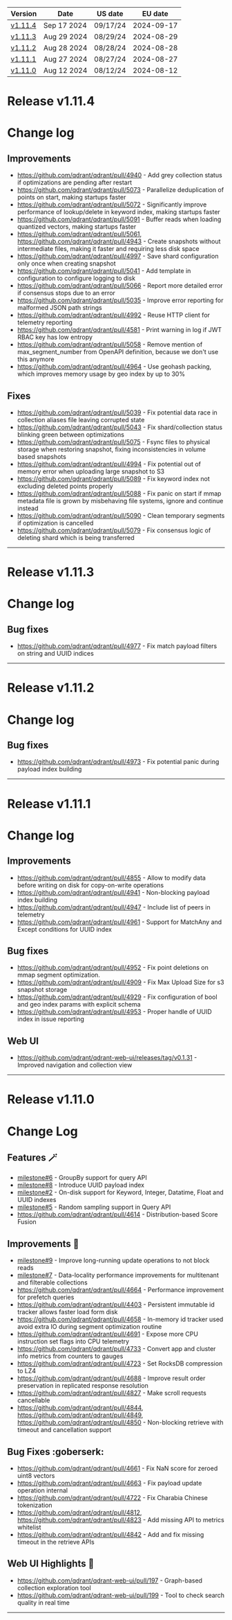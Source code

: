 | Version | Date | US date | EU date |
| ------- | ---- | ------- | ------- |
| [v1.11.4](qdrant-v1.11.md#release-v1114) | Sep 17 2024 | 09/17/24 | 2024-09-17 |
| [v1.11.3](qdrant-v1.11.md#release-v1113) | Aug 29 2024 | 08/29/24 | 2024-08-29 |
| [v1.11.2](qdrant-v1.11.md#release-v1112) | Aug 28 2024 | 08/28/24 | 2024-08-28 |
| [v1.11.1](qdrant-v1.11.md#release-v1111) | Aug 27 2024 | 08/27/24 | 2024-08-27 |
| [v1.11.0](qdrant-v1.11.md#release-v1110) | Aug 12 2024 | 08/12/24 | 2024-08-12 |



# Release v1.11.4
# Change log

## Improvements

- https://github.com/qdrant/qdrant/pull/4940 - Add grey collection status if optimizations are pending after restart
- https://github.com/qdrant/qdrant/pull/5073 - Parallelize deduplication of points on start, making startups faster
- https://github.com/qdrant/qdrant/pull/5072 - Significantly improve performance of lookup/delete in keyword index, making startups faster
- https://github.com/qdrant/qdrant/pull/5091 - Buffer reads when loading quantized vectors, making startups faster
- https://github.com/qdrant/qdrant/pull/5061, https://github.com/qdrant/qdrant/pull/4943 - Create snapshots without intermediate files, making it faster and requiring less disk space
- https://github.com/qdrant/qdrant/pull/4997 - Save shard configuration only once when creating snapshot
- https://github.com/qdrant/qdrant/pull/5041 - Add template in configuration to configure logging to disk
- https://github.com/qdrant/qdrant/pull/5066 - Report more detailed error if consensus stops due to an error
- https://github.com/qdrant/qdrant/pull/5035 - Improve error reporting for malformed JSON path strings
- https://github.com/qdrant/qdrant/pull/4992 - Reuse HTTP client for telemetry reporting
- https://github.com/qdrant/qdrant/pull/4581 - Print warning in log if JWT RBAC key has low entropy
- https://github.com/qdrant/qdrant/pull/5058 - Remove mention of max_segment_number from OpenAPI definition, because we don't use this anymore
- https://github.com/qdrant/qdrant/pull/4964 - Use geohash packing, which improves memory usage by geo index by up to 30%

## Fixes

- https://github.com/qdrant/qdrant/pull/5039 - Fix potential data race in collection aliases file leaving corrupted state
- https://github.com/qdrant/qdrant/pull/5043 - Fix shard/collection status blinking green between optimizations
- https://github.com/qdrant/qdrant/pull/5075 - Fsync files to physical storage when restoring snapshot, fixing inconsistencies in volume based snapshots
- https://github.com/qdrant/qdrant/pull/4994 - Fix potential out of memory error when uploading large snapshot to S3
- https://github.com/qdrant/qdrant/pull/5089 - Fix keyword index not excluding deleted points properly
- https://github.com/qdrant/qdrant/pull/5088 - Fix panic on start if mmap metadata file is grown by misbehaving file systems, ignore and continue instead
- https://github.com/qdrant/qdrant/pull/5090 - Clean temporary segments if optimization is cancelled
- https://github.com/qdrant/qdrant/pull/5079 - Fix consensus logic of deleting shard which is being transferred
-----
# Release v1.11.3
# Change log

## Bug fixes

- https://github.com/qdrant/qdrant/pull/4977 - Fix match payload filters on string and UUID indices
-----
# Release v1.11.2
# Change log

## Bug fixes

- https://github.com/qdrant/qdrant/pull/4973 - Fix potential panic during payload index building
-----
# Release v1.11.1
# Change log

## Improvements

* https://github.com/qdrant/qdrant/pull/4855 - Allow to modify data before writing on disk for copy-on-write operations
* https://github.com/qdrant/qdrant/pull/4941 - Non-blocking payload index building
* https://github.com/qdrant/qdrant/pull/4947 - Include list of peers in telemetry
* https://github.com/qdrant/qdrant/pull/4961 - Support for MatchAny and Except conditions for UUID index


## Bug fixes

* https://github.com/qdrant/qdrant/pull/4952 - Fix point deletions on mmap segment optimization.
* https://github.com/qdrant/qdrant/pull/4909 - Fix Max Upload Size for s3 snapshot storage
* https://github.com/qdrant/qdrant/pull/4929 - Fix configuration of bool and geo index params with explicit schema
* https://github.com/qdrant/qdrant/pull/4953 - Proper handle of UUID index in issue reporting


## Web UI

* https://github.com/qdrant/qdrant-web-ui/releases/tag/v0.1.31 - Improved navigation and collection view
-----
# Release v1.11.0
# Change Log

## Features 🪄

* [milestone#6](https://github.com/qdrant/qdrant/milestone/6?closed=1) - GroupBy support for query API
* [milestone#8](https://github.com/qdrant/qdrant/milestone/8?closed=1) - Introduce UUID payload index
* [milestone#2](https://github.com/qdrant/qdrant/milestone/2?closed=1) - On-disk support for Keyword, Integer, Datatime, Float and UUID indexes
* [milestone#5](https://github.com/qdrant/qdrant/milestone/5?closed=1) - Random sampling support in Query API
* https://github.com/qdrant/qdrant/pull/4614 - Distribution-based Score Fusion

## Improvements 🏇

* [milestone#9](https://github.com/qdrant/qdrant/milestone/9?closed=1) - Improve long-running update operations to not block reads
* [milestone#7](https://github.com/qdrant/qdrant/milestone/7?closed=1) - Data-locality performance improvements for multitenant and filterable collections
* https://github.com/qdrant/qdrant/pull/4664 - Performance improvement for prefetch queries
* https://github.com/qdrant/qdrant/pull/4403 - Persistent immutable id tracker allows faster load form disk
* https://github.com/qdrant/qdrant/pull/4658 - In-memory id tracker used avoid extra IO during segment optimization routine
* https://github.com/qdrant/qdrant/pull/4691 - Expose more CPU instruction set flags into CPU telemetry
* https://github.com/qdrant/qdrant/pull/4733 - Convert app and cluster info metrics from counters to gauges
* https://github.com/qdrant/qdrant/pull/4723 - Set RocksDB compression to LZ4
* https://github.com/qdrant/qdrant/pull/4688 - Improve result order preservation in replicated response resolution
* https://github.com/qdrant/qdrant/pull/4827 - Make scroll requests cancellable
* https://github.com/qdrant/qdrant/pull/4844, https://github.com/qdrant/qdrant/pull/4849, https://github.com/qdrant/qdrant/pull/4850 - Non-blocking retrieve with timeout and cancellation support

## Bug Fixes :goberserk:

* https://github.com/qdrant/qdrant/pull/4661 - Fix NaN score for zeroed uint8 vectors
* https://github.com/qdrant/qdrant/pull/4663 - Fix payload update operation internal
* https://github.com/qdrant/qdrant/pull/4722 - Fix Charabia Chinese tokenization
* https://github.com/qdrant/qdrant/pull/4812, https://github.com/qdrant/qdrant/pull/4823 - Add missing API to metrics whitelist
* https://github.com/qdrant/qdrant/pull/4842 - Add and fix missing timeout in the retrieve APIs


## Web UI Highlights 🍱

* https://github.com/qdrant/qdrant-web-ui/pull/197 - Graph-based collection exploration tool
* https://github.com/qdrant/qdrant-web-ui/pull/199 - Tool to check search quality in real time
-----
